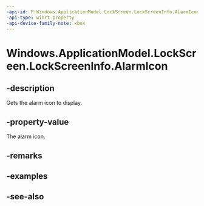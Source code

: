 ```yaml
---
-api-id: P:Windows.ApplicationModel.LockScreen.LockScreenInfo.AlarmIcon
-api-type: winrt property
-api-device-family-note: xbox
---
```


<!-- Property syntax
public Windows.Storage.Streams.IRandomAccessStream AlarmIcon { get; }
-->

# Windows.ApplicationModel.LockScreen.LockScreenInfo.AlarmIcon

## -description
Gets the alarm icon to display.

## -property-value
The alarm icon.

## -remarks

## -examples

## -see-also
